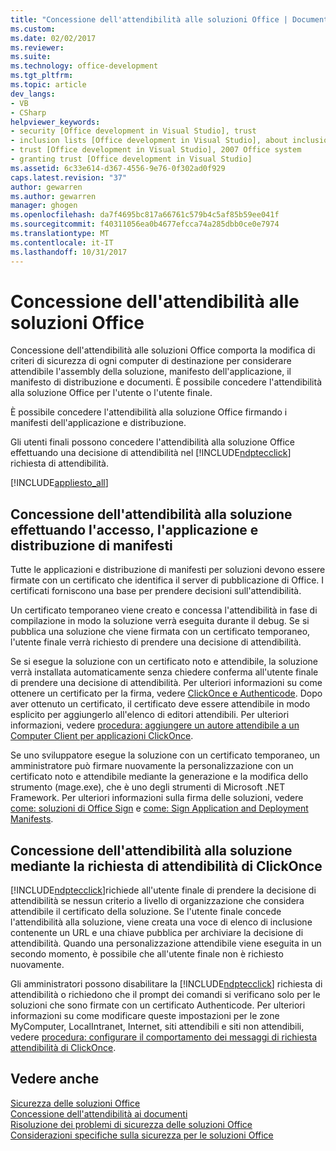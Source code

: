```yaml
---
title: "Concessione dell'attendibilità alle soluzioni Office | Documenti Microsoft"
ms.custom: 
ms.date: 02/02/2017
ms.reviewer: 
ms.suite: 
ms.technology: office-development
ms.tgt_pltfrm: 
ms.topic: article
dev_langs:
- VB
- CSharp
helpviewer_keywords:
- security [Office development in Visual Studio], trust
- inclusion lists [Office development in Visual Studio], about inclusion lists
- trust [Office development in Visual Studio], 2007 Office system
- granting trust [Office development in Visual Studio]
ms.assetid: 6c33e614-d367-4556-9e76-0f302ad0f929
caps.latest.revision: "37"
author: gewarren
ms.author: gewarren
manager: ghogen
ms.openlocfilehash: da7f4695bc817a66761c579b4c5af85b59ee041f
ms.sourcegitcommit: f40311056ea0b4677efcca74a285dbb0ce0e7974
ms.translationtype: MT
ms.contentlocale: it-IT
ms.lasthandoff: 10/31/2017
---
```

# <a name="granting-trust-to-office-solutions"></a>Concessione dell'attendibilità alle soluzioni Office
  Concessione dell'attendibilità alle soluzioni Office comporta la modifica di criteri di sicurezza di ogni computer di destinazione per considerare attendibile l'assembly della soluzione, manifesto dell'applicazione, il manifesto di distribuzione e documenti. È possibile concedere l'attendibilità alla soluzione Office per l'utente o l'utente finale.  
  
 È possibile concedere l'attendibilità alla soluzione Office firmando i manifesti dell'applicazione e distribuzione.  
  
 Gli utenti finali possono concedere l'attendibilità alla soluzione Office effettuando una decisione di attendibilità nel [!INCLUDE[ndptecclick](../vsto/includes/ndptecclick-md.md)] richiesta di attendibilità.  
  
 [!INCLUDE[appliesto_all](../vsto/includes/appliesto-all-md.md)]  
  
##  <a name="Signing"></a>Concessione dell'attendibilità alla soluzione effettuando l'accesso, l'applicazione e distribuzione di manifesti  
 Tutte le applicazioni e distribuzione di manifesti per soluzioni devono essere firmate con un certificato che identifica il server di pubblicazione di Office. I certificati forniscono una base per prendere decisioni sull'attendibilità.  
  
 Un certificato temporaneo viene creato e concessa l'attendibilità in fase di compilazione in modo la soluzione verrà eseguita durante il debug. Se si pubblica una soluzione che viene firmata con un certificato temporaneo, l'utente finale verrà richiesto di prendere una decisione di attendibilità.  
  
 Se si esegue la soluzione con un certificato noto e attendibile, la soluzione verrà installata automaticamente senza chiedere conferma all'utente finale di prendere una decisione di attendibilità. Per ulteriori informazioni su come ottenere un certificato per la firma, vedere [ClickOnce e Authenticode](/visualstudio/deployment/clickonce-and-authenticode). Dopo aver ottenuto un certificato, il certificato deve essere attendibile in modo esplicito per aggiungerlo all'elenco di editori attendibili. Per ulteriori informazioni, vedere [procedura: aggiungere un autore attendibile a un Computer Client per applicazioni ClickOnce](/visualstudio/deployment/how-to-add-a-trusted-publisher-to-a-client-computer-for-clickonce-applications).  
  
 Se uno sviluppatore esegue la soluzione con un certificato temporaneo, un amministratore può firmare nuovamente la personalizzazione con un certificato noto e attendibile mediante la generazione e la modifica dello strumento (mage.exe), che è uno degli strumenti di Microsoft .NET Framework. Per ulteriori informazioni sulla firma delle soluzioni, vedere [come: soluzioni di Office Sign](../vsto/how-to-sign-office-solutions.md) e [come: Sign Application and Deployment Manifests](/visualstudio/ide/how-to-sign-application-and-deployment-manifests).  
  
##  <a name="TrustPrompt"></a>Concessione dell'attendibilità alla soluzione mediante la richiesta di attendibilità di ClickOnce  
 [!INCLUDE[ndptecclick](../vsto/includes/ndptecclick-md.md)]richiede all'utente finale di prendere la decisione di attendibilità se nessun criterio a livello di organizzazione che considera attendibile il certificato della soluzione. Se l'utente finale concede l'attendibilità alla soluzione, viene creata una voce di elenco di inclusione contenente un URL e una chiave pubblica per archiviare la decisione di attendibilità. Quando una personalizzazione attendibile viene eseguita in un secondo momento, è possibile che all'utente finale non è richiesto nuovamente.  
  
 Gli amministratori possono disabilitare la [!INCLUDE[ndptecclick](../vsto/includes/ndptecclick-md.md)] richiesta di attendibilità o richiedono che il prompt dei comandi si verificano solo per le soluzioni che sono firmate con un certificato Authenticode. Per ulteriori informazioni su come modificare queste impostazioni per le zone MyComputer, LocalIntranet, Internet, siti attendibili e siti non attendibili, vedere [procedura: configurare il comportamento dei messaggi di richiesta attendibilità di ClickOnce](/visualstudio/deployment/how-to-configure-the-clickonce-trust-prompt-behavior).  
  
## <a name="see-also"></a>Vedere anche  
 [Sicurezza delle soluzioni Office](../vsto/securing-office-solutions.md)   
 [Concessione dell'attendibilità ai documenti](../vsto/granting-trust-to-documents.md)   
 [Risoluzione dei problemi di sicurezza delle soluzioni Office](../vsto/troubleshooting-office-solution-security.md)   
 [Considerazioni specifiche sulla sicurezza per le soluzioni Office](../vsto/specific-security-considerations-for-office-solutions.md)  
  
  